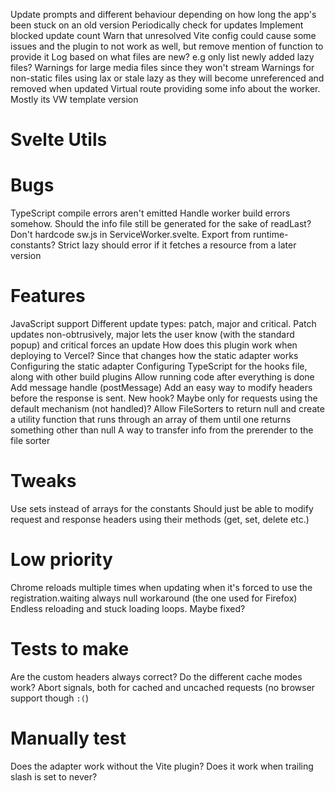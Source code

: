Update prompts and different behaviour depending on how long the app's been stuck on an old version
Periodically check for updates
Implement blocked update count
Warn that unresolved Vite config could cause some issues and the plugin to not work as well, but remove mention of function to provide it
Log based on what files are new? e.g only list newly added lazy files?
Warnings for large media files since they won't stream
Warnings for non-static files using lax or stale lazy as they will become unreferenced and removed when updated
Virtual route providing some info about the worker. Mostly its VW template version

# Svelte Utils

# Bugs
TypeScript compile errors aren't emitted
Handle worker build errors somehow. Should the info file still be generated for the sake of readLast?
Don't hardcode sw.js in ServiceWorker.svelte. Export from runtime-constants?
Strict lazy should error if it fetches a resource from a later version

# Features
JavaScript support
Different update types: patch, major and critical. Patch updates non-obtrusively, major lets the user know (with the standard popup) and critical forces an update
How does this plugin work when deploying to Vercel? Since that changes how the static adapter works
Configuring the static adapter
Configuring TypeScript for the hooks file, along with other build plugins
Allow running code after everything is done
Add message handle (postMessage)
Add an easy way to modify headers before the response is sent. New hook? Maybe only for requests using the default mechanism (not handled)?
Allow FileSorters to return null and create a utility function that runs through an array of them until one returns something other than null
A way to transfer info from the prerender to the file sorter

# Tweaks
Use sets instead of arrays for the constants
Should just be able to modify request and response headers using their methods (get, set, delete etc.)

# Low priority
Chrome reloads multiple times when updating when it's forced to use the registration.waiting always null workaround (the one used for Firefox)
Endless reloading and stuck loading loops. Maybe fixed?

# Tests to make
Are the custom headers always correct?
Do the different cache modes work?
Abort signals, both for cached and uncached requests (no browser support though `:(`)

# Manually test
Does the adapter work without the Vite plugin?
Does it work when trailing slash is set to never?